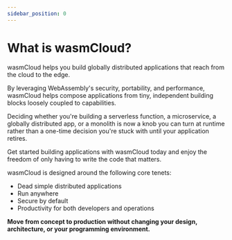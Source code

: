 ```yaml
---
sidebar_position: 0
---
```


# What is wasmCloud?

wasmCloud helps you build globally distributed applications that reach from the cloud to the edge.

By leveraging WebAssembly's security, portability, and performance, wasmCloud helps compose applications from tiny, independent building blocks loosely coupled to capabilities.

Deciding whether you're building a serverless function, a microservice, a globally distributed app, or a monolith is now a knob you can turn at runtime rather than a one-time decision you're stuck with until your application retires.

Get started building applications with wasmCloud today and enjoy the freedom of only having to write the code that matters.

wasmCloud is designed around the following core tenets:

- Dead simple distributed applications
- Run anywhere
- Secure by default
- Productivity for both developers and operations

**Move from concept to production without changing your design, architecture, or your programming environment.**
